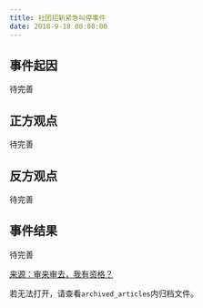 ```yaml
---
title: 社团招新紧急叫停事件
date: 2018-9-18 00:00:00
---
```


## 事件起因

待完善

## 正方观点

待完善

## 反方观点

待完善

## 事件结果

待完善

[来源：审来审去，我有资格？](https://mp.weixin.qq.com/s/OZ8dQoqtdmAI4XsR_xVKZw)

若无法打开，请查看`archived_articles`内归档文件。